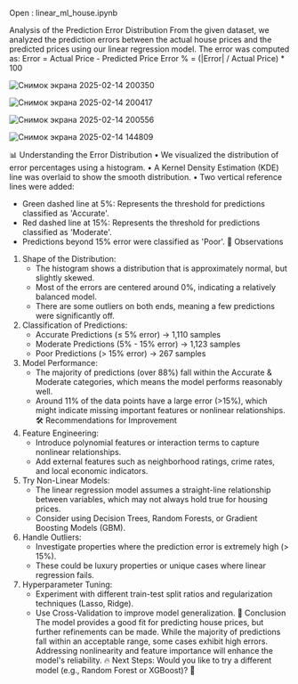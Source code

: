 Open : linear_ml_house.ipynb

Analysis of the Prediction Error Distribution
From the given dataset, we analyzed the prediction errors between the actual house prices and the predicted prices using our linear regression model. The error was computed as:
Error = Actual Price - Predicted Price
Error % = (|Error| / Actual Price) * 100


![Снимок экрана 2025-02-14 200350](https://github.com/user-attachments/assets/4d550d4e-a46c-4cf0-8cdd-6f9860461225)

![Снимок экрана 2025-02-14 200417](https://github.com/user-attachments/assets/3c035f55-9ffa-4d43-a9e8-29e14559ea45)

![Снимок экрана 2025-02-14 200556](https://github.com/user-attachments/assets/3619a460-1783-4ffe-9512-288131bd5e14)

![Снимок экрана 2025-02-14 144809](https://github.com/user-attachments/assets/f9f5febd-4a9c-4f55-8fee-d2545dc85e86)


📊 Understanding the Error Distribution
• We visualized the distribution of error percentages using a histogram.
• A Kernel Density Estimation (KDE) line was overlaid to show the smooth distribution.
• Two vertical reference lines were added:
   - Green dashed line at 5%: Represents the threshold for predictions classified as 'Accurate'.
   - Red dashed line at 15%: Represents the threshold for predictions classified as 'Moderate'.
   - Predictions beyond 15% error were classified as 'Poor'.
📌 Observations
1. Shape of the Distribution:
   - The histogram shows a distribution that is approximately normal, but slightly skewed.
   - Most of the errors are centered around 0%, indicating a relatively balanced model.
   - There are some outliers on both ends, meaning a few predictions were significantly off.
2. Classification of Predictions:
   - Accurate Predictions (≤ 5% error) → 1,110 samples
   - Moderate Predictions (5% - 15% error) → 1,123 samples
   - Poor Predictions (> 15% error) → 267 samples
3. Model Performance:
   - The majority of predictions (over 88%) fall within the Accurate & Moderate categories, which means the model performs reasonably well.
   - Around 11% of the data points have a large error (>15%), which might indicate missing important features or nonlinear relationships.
🛠️ Recommendations for Improvement
1. Feature Engineering:
   - Introduce polynomial features or interaction terms to capture nonlinear relationships.
   - Add external features such as neighborhood ratings, crime rates, and local economic indicators.
2. Try Non-Linear Models:
   - The linear regression model assumes a straight-line relationship between variables, which may not always hold true for housing prices.
   - Consider using Decision Trees, Random Forests, or Gradient Boosting Models (GBM).
3. Handle Outliers:
   - Investigate properties where the prediction error is extremely high (> 15%).
   - These could be luxury properties or unique cases where linear regression fails.
4. Hyperparameter Tuning:
   - Experiment with different train-test split ratios and regularization techniques (Lasso, Ridge).
   - Use Cross-Validation to improve model generalization.
🔎 Conclusion
The model provides a good fit for predicting house prices, but further refinements can be made. While the majority of predictions fall within an acceptable range, some cases exhibit high errors. Addressing nonlinearity and feature importance will enhance the model's reliability.
🔥 Next Steps: Would you like to try a different model (e.g., Random Forest or XGBoost)? 🚀
